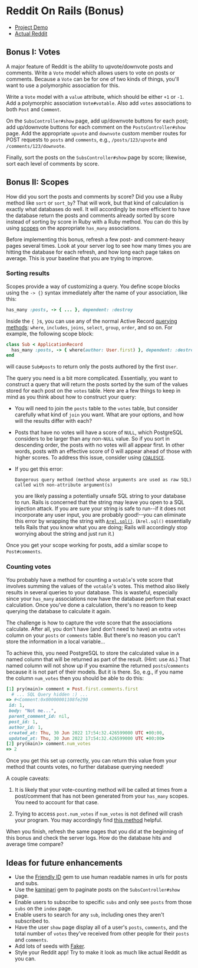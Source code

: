# Reddit On Rails (Bonus)

* [Project Demo]
* [Actual Reddit]

[Project Demo]: https://aa-reddit-app.herokuapp.com/
[Actual Reddit]: https://www.reddit.com

## Bonus I: Votes

A major feature of Reddit is the ability to upvote/downvote posts and comments.
Write a `Vote` model which allows users to vote on posts or comments. Because
a `Vote` can be for one of two kinds of things, you'll want to use a polymorphic
association for this.

Write a `Vote` model with a `value` attribute, which should be either `+1` or
`-1`. Add a polymorphic association `Vote#votable`. Also add `votes`
associations to both `Post` and `Comment`.

On the `SubsController#show` page, add up/downvote buttons for each post; add
up/downvote buttons for each comment on the `PostsController#show` page. Add the
appropriate `upvote` and `downvote` custom member routes for POST requests to
`posts` and `comments`, e.g., `/posts/123/upvote` and `/comments/123/downvote`.

Finally, sort the posts on the `SubsController#show` page by score; likewise,
sort each level of comments by score.

## Bonus II: Scopes

How did you sort the posts and comments by score? Did you use a Ruby method like
`sort` or `sort_by`? That will work, but that kind of calculation is exactly
what databases do well. It will accordingly be more efficient to have the
database return the posts and comments already sorted by score instead of
sorting by score in Ruby with a Ruby method. You can do this by using [scopes]
on the appropriate `has_many` associations.

Before implementing this bonus, refresh a few post- and comment-heavy pages
several times. Look at your server log to see how many times you are hitting the
database for each refresh, and how long each page takes on average. This is your
baseline that you are trying to improve.

### Sorting results

Scopes provide a way of customizing a query. You define scope blocks using the
`-> {}` syntax immediately after the name of your association, like this:

```rb
has_many :posts, -> { ... }, dependent: :destroy
```

Inside the `{ }`s, you can use any of the normal Active Record [querying
methods]: `where`, `includes`, `joins`, `select`, `group`, `order`, and so on.
For example, the following scope block:

```rb
class Sub < ApplicationRecord
  has_many :posts, -> { where(author: User.first) }, dependent: :destroy
end
```

will cause `Sub#posts` to return only the posts authored by the first `User`.

The query you need is a bit more complicated. Essentially, you want to construct
a query that will return the posts sorted by the sum of the values stored for
each post on the `votes` table. Here are a few things to keep in mind as you
think about how to construct your query:

* You will need to join the `posts` table to the `votes` table, but consider
  carefully what kind of `join` you want. What are your options, and how will
  the results differ with each?

* Posts that have no votes will have a score of `NULL`, which PostgreSQL
  considers to be larger than any non-`NULL` value. So if you sort in descending
  order, the posts with no votes will all appear first. In other words, posts
  with an effective score of 0 will appear ahead of those with higher scores. To
  address this issue, consider using [`COALESCE`].

* If you get this error:

  ```text
  Dangerous query method (method whose arguments are used as raw SQL) called with non-attribute argument(s)
  ```

  you are likely passing a potentially unsafe SQL string to your database to
  run. Rails is concerned that the string may leave you open to a SQL injection
  attack. If you are sure your string is safe to run--if it does not incorporate
  any user input, you are probably good!--you can eliminate this error by
  wrapping the string with [`Arel.sql()`]. (`Arel.sql()` essentially tells Rails
  that you know what you are doing; Rails will accordingly stop worrying about
  the string and just run it.)

Once you get your scope working for posts, add a similar scope to
`Post#comments`.

### Counting votes

You probably have a method for counting a `votable`'s vote score that involves
summing the values of the `votable`'s votes. This method also likely results in
several queries to your database. This is wasteful, especially since your
`has_many` associations now have the database perform that exact calculation.
Once you've done a calculation, there's no reason to keep querying the database
to calculate it again.

The challenge is how to capture the vote score that the associations calculate.
After all, you don't have (and don't need to have) an extra `votes` column on
your `posts` or `comments` table. But there's no reason you can't store the
information in a local variable...

To achieve this, you need PostgreSQL to store the calculated value in a named
column that will be returned as part of the result. (Hint: use `AS`.) That named
column will not show up if you examine the returned `posts`/`comments` because
it is not part of their models. But it is there. So, e.g., if you name the
column `num_votes` then you should be able to do this:

```rb
[1] pry(main)> comment = Post.first.comments.first
  # ... SQL Query hidden :) ...
=> #<Comment:0x00000001108fe290
 id: 1,
 body: "Not me...",
 parent_comment_id: nil,
 post_id: 1,
 author_id: 1,
 created_at: Thu, 30 Jun 2022 17:54:32.426599000 UTC +00:00,
 updated_at: Thu, 30 Jun 2022 17:54:32.426599000 UTC +00:00>
[2] pry(main)> comment.num_votes
=> 2
```

Once you get this set up correctly, you can return this value from your method
that counts votes, no further database querying needed!

A couple caveats:

1. It is likely that your vote-counting method will be called at times from a
   post/comment that has not been generated from your `has_many` scopes. You
   need to account for that case.

2. Trying to access `post.num_votes` if `num_votes` is not defined will crash
   your program. You may accordingly find [this method][defined?] helpful.

When you finish, refresh the same pages that you did at the beginning of this
bonus and check the server logs. How do the database hits and average time
compare?

## Ideas for future enhancements

* Use the [Friendly ID][friendly-id] gem to use human readable names in urls for
  posts and subs.
* Use the [kaminari] gem to paginate posts on the `SubsController#show` page.
* Enable users to subscribe to specific `subs` and only see `posts` from those
  `subs` on the `index` page.
* Enable users to search for any `sub`, including ones they aren't subscribed
  to.
* Have the user `show` page display all of a user's `posts`, `comments`, and the
  total number of `votes` they've received from other people for their `posts`
  and `comments`.
* Add lots of seeds with [Faker][faker].
* Style your Reddit app! Try to make it look as much like actual Reddit as you
  can.

[querying methods]: https://guides.rubyonrails.org/active_record_querying.html#retrieving-objects-from-the-database
[scopes]: https://guides.rubyonrails.org/association_basics.html#scopes-for-has-many
[`COALESCE`]: https://www.postgresql.org/docs/current/functions-conditional.html#FUNCTIONS-COALESCE-NVL-IFNULL
[`Arel.sql()`]: https://api.rubyonrails.org/classes/Arel.html
[defined?]: https://ruby-doc.org/docs/keywords/1.9/Object.html#method-i-defined-3F
[faker]: https://github.com/stympy/faker
[kaminari]: https://github.com/amatsuda/kaminari
[friendly-id]: https://github.com/norman/friendly_id